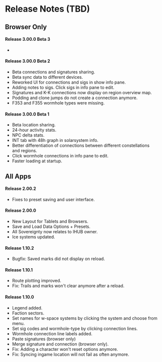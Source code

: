 # Release Notes (TBD)

## Browser Only
#### Release 3.00.0 Beta 3 
- 

#### Release 3.00.0 Beta 2  
- Beta connections and signatures sharing.
- Beta sync data to different devices.
- Reworked UI for connections and sigs in show info pane.
- Adding notes to sigs. Click sigs in info pane to edit.
- Signatures and K-K connections now display on region overview map.
- Podding and clone jumps do not create a connection anymore.
- F353 and F355 wormhole types were missing.

#### Release 3.00.0 Beta 1
- Beta location sharing.
- 24-hour activity stats.
- NPC delta stats.
- INT tab with 48h graph in solarsystem info.
- Better differentiation of connections between different constellations and regions.
- Click wormhole connections in info pane to edit.
- Faster loading at startup.

## All Apps

#### Release 2.00.2
- Fixes to preset saving and user interface.

#### Release 2.00.0
- New Layout for Tablets and Browsers.
- Save and Load Data Options + Presets.
- All Sovereignty now relates to IHUB owner.
- Ice systems updated.

#### Release 1.10.2
- Bugfix: Saved marks did not display on reload.

#### Release 1.10.1
- Route plotting improved.
- Fix: Trails and marks won't clear anymore after a reload.

#### Release 1.10.0
- Legend added.
- Faction sectors.
- Set names for w-space systems by clicking the system and choose from menu.
- Set sig codes and wormhole-type by clicking connection lines.
- Wormhole connection line labels added.
- Paste signatures (browser only)
- Merge signature and connection (browser only).
- Fix: Adding a character won't reset options anymore.
- Fix: Syncing ingame location will not fail as often anymore.
<!--stackedit_data:
eyJoaXN0b3J5IjpbNzc4MjkxNjUxLC0xOTQ4MjM3MTg0XX0=
-->